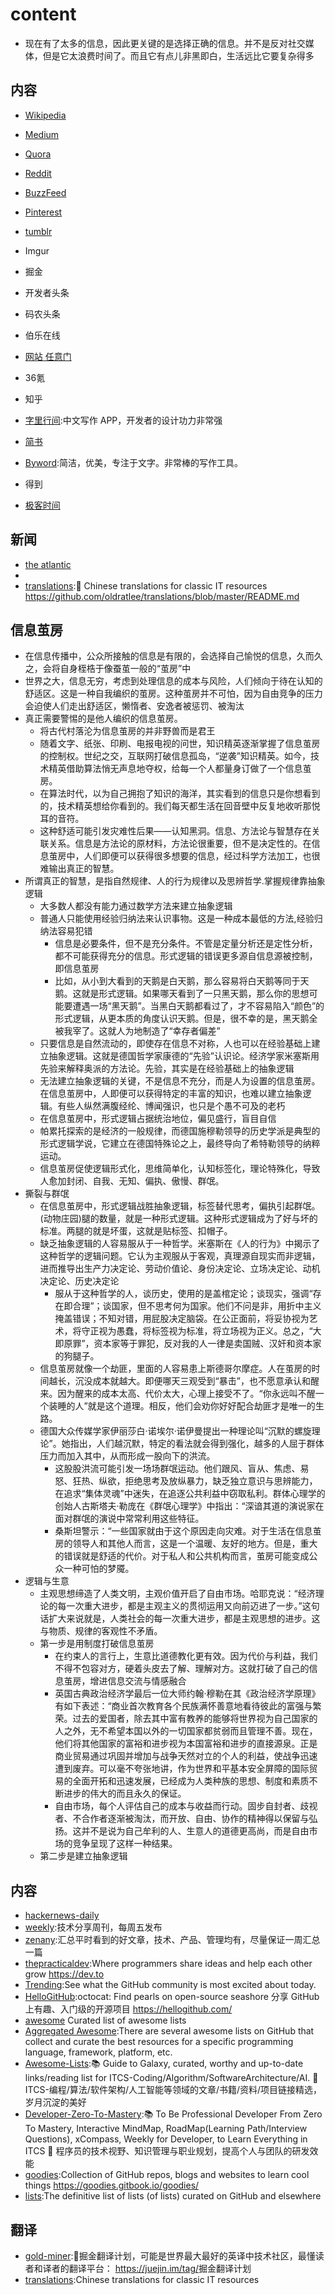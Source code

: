 # content

* 现在有了太多的信息，因此更关键的是选择正确的信息。并不是反对社交媒体，但是它太浪费时间了。而且它有点儿非黑即白，生活远比它要复杂得多

## 内容

* [Wikipedia](https://en.wikipedia.org/wiki/Main_Page)
* [Medium](https://medium.com/)
* [Quora](https://www.quora.com/)
* [Reddit](https://www.reddit.com/)
* [BuzzFeed](https://www.buzzfeed.com/)
* [Pinterest](https://www.pinterest.com/)
* [tumblr](https://www.tumblr.com/)
* Imgur
* 掘金
* 开发者头条
* 码农头条
* 伯乐在线
* [网站 任意门](https://gate.ofo.moe/)
* 36氪
* 知乎
* [字里行间](https://zi.com/):中文写作 APP，开发者的设计功力非常强
* [简书](http://www.jianshu.com/)
* [Byword](https://metaclassy.com/):简洁，优美，专注于文字。非常棒的写作工具。

* 得到
* [极客时间](https://github.com/shawjia/geektime-desktop)

## 新闻

* [the atlantic](https://www.theatlantic.com/world/)
* [](https://www.morningbrew.com/emerging-tech/stories)
* [translations](https://github.com/oldratlee/translations):🐼 Chinese translations for classic IT resources <https://github.com/oldratlee/translations/blob/master/README.md>

## 信息茧房

* 在信息传播中，公众所接触的信息是有限的，会选择自己愉悦的信息，久而久之，会将自身桎梏于像蚕茧一般的“茧房”中
* 世界之大，信息无穷，考虑到处理信息的成本与风险，人们倾向于待在认知的舒适区。这是一种自我编织的茧房。这种茧房并不可怕，因为自由竞争的压力会迫使人们走出舒适区，懒惰者、安逸者被惩罚、被淘汰
* 真正需要警惕的是他人编织的信息茧房。
    - 将古代村落沦为信息茧房的并非野兽而是君王
    - 随着文字、纸张、印刷、电报电视的问世，知识精英逐渐掌握了信息茧房的控制权。世纪之交，互联网打破信息孤岛，“逆袭”知识精英。如今，技术精英借助算法悄无声息地夺权，给每一个人都量身订做了一个信息茧房。
    - 在算法时代，以为自己拥抱了知识的海洋，其实看到的信息只是你想看到的，技术精英想给你看到的。我们每天都生活在回音壁中反复地收听那悦耳的音符。
    - 这种舒适可能引发灾难性后果——认知黑洞。信息、方法论与智慧存在关联关系。信息是方法论的原材料，方法论很重要，但不是决定性的。在信息茧房中，人们即便可以获得很多想要的信息，经过科学方法加工，也很难输出真正的智慧。
* 所谓真正的智慧，是指自然规律、人的行为规律以及思辨哲学.掌握规律靠抽象逻辑
    - 大多数人都没有能力通过数学方法来建立抽象逻辑
    - 普通人只能使用经验归纳法来认识事物。这是一种成本最低的方法,经验归纳法容易犯错
        + 信息是必要条件，但不是充分条件。不管是定量分析还是定性分析，都不可能获得充分的信息。形式逻辑的错误更多源自信息源被控制，即信息茧房
        + 比如，从小到大看到的天鹅是白天鹅，那么容易将白天鹅等同于天鹅。这就是形式逻辑。如果哪天看到了一只黑天鹅，那么你的思想可能要遭遇一场“黑天鹅”。当黑白天鹅都看过了，才不容易陷入“颜色”的形式逻辑，从更本质的角度认识天鹅。但是，很不幸的是，黑天鹅全被我宰了。这就人为地制造了“幸存者偏差”
    - 只要信息是自然流动的，即使存在信息不对称，人也可以在经验基础上建立抽象逻辑。这就是德国哲学家康德的“先验”认识论。经济学家米塞斯用先验来解释奥派的方法论。先验，其实是在经验基础上的抽象逻辑
    - 无法建立抽象逻辑的关键，不是信息不充分，而是人为设置的信息茧房。在信息茧房中，人即便可以获得特定的丰富的知识，也难以建立抽象逻辑。有些人纵然满腹经纶、博闻强识，也只是个愚不可及的老朽
    - 在信息茧房中，形式逻辑占据统治地位，偏见盛行，盲目自信
    - 帕累托探索的是经济的一般规律，而德国施穆勒领导的历史学派是典型的形式逻辑学说，它建立在德国特殊论之上，最终导向了希特勒领导的纳粹运动。
    - 信息茧房促使逻辑形式化，思维简单化，认知标签化，理论特殊化，导致人愈加封闭、自我、无知、偏执、傲慢、群氓。
* 撕裂与群氓
    - 在信息茧房中，形式逻辑战胜抽象逻辑，标签替代思考，偏执引起群氓。(动物庄园)腿的数量，就是一种形式逻辑。这种形式逻辑成为了好与坏的标准。两腿的就是坏蛋，这就是贴标签、扣帽子。
    - 缺乏抽象逻辑的人容易服从于一种哲学。米塞斯在《人的行为》中揭示了这种哲学的逻辑问题。它认为主观服从于客观，真理源自现实而非逻辑，进而推导出生产力决定论、劳动价值论、身份决定论、立场决定论、动机决定论、历史决定论
        + 服从于这种哲学的人，谈历史，使用的是盖棺定论；谈现实，强调“存在即合理”；谈国家，但不思考何为国家。他们不问是非，用折中主义掩盖错误；不知对错，用屁股决定脑袋。在公正面前，将妥协视为艺术，将守正视为愚蠢，将标签视为标准，将立场视为正义。总之，“大即原罪”，资本家等于罪犯，反对我的人一律是卖国贼、汉奸和资本家的狗腿子。
    - 信息茧房就像一个劫匪，里面的人容易患上斯德哥尔摩症。人在茧房的时间越长，沉没成本就越大。即便哪天三观受到“暴击”，也不愿意承认和醒来。因为醒来的成本太高、代价太大，心理上接受不了。“你永远叫不醒一个装睡的人”就是这个道理。相反，他们会劝你好好配合劫匪才是唯一的生路。
    - 德国大众传媒学家伊丽莎白·诺埃尔·诺伊曼提出一种理论叫“沉默的螺旋理论”。她指出，人们越沉默，特定的看法就会得到强化，越多的人屈于群体压力而加入其中，从而形成一股向下的洪流。
        + 这股股洪流可能引发一场场群氓运动。他们跟风、盲从、焦虑、易怒、狂热、纵欲，拒绝思考及放纵暴力，缺乏独立意识与思辨能力，在追求“集体灵魂”中迷失，在追逐公共利益中窃取私利。群体心理学的创始人古斯塔夫·勒庞在《群氓心理学》中指出：“深谙其道的演说家在面对群氓的演说中常常利用这些特征。
        + 桑斯坦警示：“一些国家就由于这个原因走向灾难。对于生活在信息茧房的领导人和其他人而言，这是一个温暖、友好的地方。但是，重大的错误就是舒适的代价。对于私人和公共机构而言，茧房可能变成公众一种可怕的梦魇。
* 逻辑与生意
    - 主观思想缔造了人类文明，主观价值开启了自由市场。哈耶克说：“经济理论的每一次重大进步，都是主观主义的贯彻运用又向前迈进了一步。”这句话扩大来说就是，人类社会的每一次重大进步，都是主观思想的进步。这与物质、规律的客观性不矛盾。
    - 第一步是用制度打破信息茧房
        + 在约束人的言行上，生意比道德教化更有效。因为代价与利益，我们不得不包容对方，硬着头皮去了解、理解对方。这就打破了自己的信息茧房，增进信息交流与情感融合
        + 英国古典政治经济学最后一位大师约翰·穆勒在其《政治经济学原理》有如下表述：“商业首次教育各个民族满怀善意地看待彼此的富强与繁荣。过去的爱国者，除去其中富有教养的能够将世界视为自己国家的人之外，无不希望本国以外的一切国家都贫弱而且管理不善。现在，他们将其他国家的富裕和进步视为本国富裕和进步的直接源泉。正是商业贸易通过巩固并增加与战争天然对立的个人的利益，使战争迅速遭到废弃。可以毫不夸张地讲，作为世界和平基本安全屏障的国际贸易的全面开拓和迅速发展，已经成为人类种族的思想、制度和素质不断进步的伟大的而且永久的保证。
        + 自由市场，每个人评估自己的成本与收益而行动。固步自封者、歧视者、不合作者逐渐被淘汰，而开放、自由、协作的精神得以保留与弘扬。这并不是说为自己牟利的人、生意人的道德更高尚，而是自由市场的竞争呈现了这样一种结果。
    - 第二步是建立抽象逻辑

## 内容

* [hackernews-daily](https://github.com/headllines/hackernews-daily)
* [weekly](https://github.com/ruanyf/weekly):技术分享周刊，每周五发布
* [zenany](https://github.com/zenany/weekly):汇总平时看到的好文章，技术、产品、管理均有，尽量保证一周汇总一篇
* [thepracticaldev](https://github.com/thepracticaldev/dev.to):Where programmers share ideas and help each other grow <https://dev.to>
* [Trending](https://github.com/trending):See what the GitHub community is most excited about today.
* [HelloGitHub](https://github.com/521xueweihan/HelloGitHub):octocat: Find pearls on open-source seashore 分享 GitHub 上有趣、入门级的开源项目 <https://hellogithub.com/>
* [awesome](https://github.com/sindresorhus/awesome) Curated list of awesome lists
* [Aggregated Awesome](https://aggregatedawesome.com/):There are several awesome lists on GitHub that collect and curate the best resources for a specific programming language, framework, platform, etc.
* [Awesome-Lists](https://github.com/wx-chevalier/Awesome-Lists):📚 Guide to Galaxy, curated, worthy and up-to-date links/reading list for ITCS-Coding/Algorithm/SoftwareArchitecture/AI. 💫 ITCS-编程/算法/软件架构/人工智能等领域的文章/书籍/资料/项目链接精选，岁月沉淀的美好
* [Developer-Zero-To-Mastery](https://github.com/wx-chevalier/Developer-Zero-To-Mastery):📚 To Be Professional Developer From Zero To Mastery, Interactive MindMap, RoadMap(Learning Path/Interview Questions), xCompass, Weekly for Developer, to Learn Everything in ITCS 💫 程序员的技术视野、知识管理与职业规划，提高个人与团队的研发效能
* [goodies](https://github.com/rsapkf/goodies):Collection of GitHub repos, blogs and websites to learn cool things <https://goodies.gitbook.io/goodies/>
* [lists](https://github.com/jnv/lists):The definitive list of lists (of lists) curated on GitHub and elsewhere

## 翻译

* [gold-miner](https://github.com/xitu/gold-miner):🥇掘金翻译计划，可能是世界最大最好的英译中技术社区，最懂读者和译者的翻译平台： <https://juejin.im/tag/>掘金翻译计划
* [translations](https://github.com/oldratlee/translations):Chinese translations for classic IT resources
